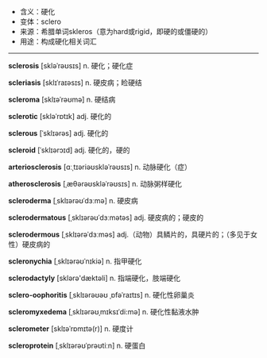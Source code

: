 - <span class="definition">含义：硬化</span>
- <span class="definition">变体：sclero</span>
- <span class="definition">来源：希腊单词skleros（意为hard或rigid，即硬的或僵硬的）</span>
- <span class="definition">用途：构成硬化相关词汇</span>


---


<span class="vocabulary">**sclerosis**</span> [skləˈrəʊsɪs] n. 硬化；硬化症

<span class="vocabulary">**scleriasis**</span> [sklɪˈraɪəsɪs] n. 硬皮病；睑硬结

<span class="vocabulary">**scleroma**</span> [sklɪəˈrəʊmə] n. 硬结病

<span class="vocabulary">**sclerotic**</span> [skləˈrɒtɪk] adj. 硬化的

<span class="vocabulary">**sclerous**</span> [ˈsklɪərəs] adj. 硬化的

<span class="vocabulary">**scleroid**</span> [ˈsklɪərɔɪd] adj. 硬化的，硬的

<span class="vocabulary">**arteriosclerosis**</span> [ɑːˌtɪəriəʊskləˈrəʊsɪs] n. 动脉硬化（症）

<span class="vocabulary">**atherosclerosis**</span> [ˌæθərəʊskləˈrəʊsɪs] n. 动脉粥样硬化

<span class="vocabulary">**scleroderma**</span> [ˌsklɪərəʊˈdɜːmə] n. 硬皮病

<span class="vocabulary">**sclerodermatous**</span> [ˌsklɪərəʊˈdɜːmətəs] adj. 硬皮病的；硬皮的

<span class="vocabulary">**sclerodermous**</span> [ˌsklɪərəˈdɜːməs] adj.（动物）具鳞片的，具硬片的；（多见于女性）硬皮病的

<span class="vocabulary">**scleronychia**</span> [ˌsklɪərəʊˈnɪkiə] n. 指甲硬化

<span class="vocabulary">**sclerodactyly**</span> [sklərə'dæktәli] n. 指端硬化，肢端硬化

<span class="vocabulary">**sclero-oophoritis**</span> [ˌsklɪərəʊəʊ ˌɒfəˈraɪtɪs] n. 硬化性卵巢炎

<span class="vocabulary">**scleromyxedema**</span> [ˌsklɪərəʊˌmɪksɪˈdi:mə] n. 硬化性黏液水肿

<span class="vocabulary">**sclerometer**</span> [sklɪəˈrɒmɪtə(r)] n. 硬度计

<span class="vocabulary">**scleroprotein**</span> [ˌsklɪərəʊˈprəʊtiːn] n. 硬蛋白
